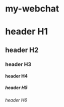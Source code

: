 # my-webchat

# header H1
## header H2
### header H3
#### header H4
##### header H5
###### header H6
